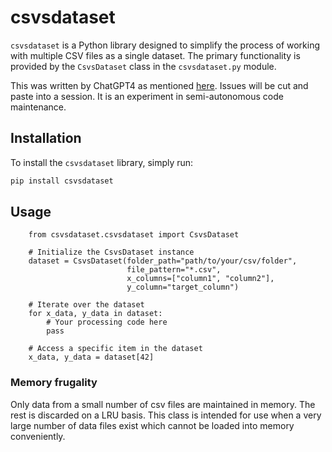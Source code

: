 # csvsdataset

`csvsdataset` is a Python library designed to simplify the process of working with multiple CSV files as a single dataset. The primary functionality is provided by the `CsvsDataset` class in the `csvsdataset.py` module.

This was written by ChatGPT4 as mentioned [here](https://www.linkedin.com/posts/petercotton_chatgpt4-opensource-python-activity-7047184874163597312-JTr3?utm_source=share&utm_medium=member_desktop). Issues will be cut and paste into a session. It is an experiment in semi-autonomous code maintenance.

## Installation

To install the `csvsdataset` library, simply run:

```bash
pip install csvsdataset
```

## Usage

        from csvsdataset.csvsdataset import CsvsDataset
        
        # Initialize the CsvsDataset instance
        dataset = CsvsDataset(folder_path="path/to/your/csv/folder",
                              file_pattern="*.csv",
                              x_columns=["column1", "column2"],
                              y_column="target_column")
        
        # Iterate over the dataset
        for x_data, y_data in dataset:
            # Your processing code here
            pass
        
        # Access a specific item in the dataset
        x_data, y_data = dataset[42]

### Memory frugality
Only data from a small number of csv files are maintained in memory. The
rest is discarded on a LRU basis. This class is intended for use
when a very large number of data files exist which cannot be loaded into
memory conveniently. 
